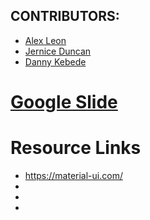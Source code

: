 ## CONTRIBUTORS:


- [Alex Leon](https://github.com/aleon510)
- [Jernice Duncan](https://github.com/jerniceduncan)
- [Danny Kebede](https://github.com/dannythedeveloper1)


# [Google Slide](https://docs.google.com/presentation/d/1OpKDHqTLcUz6mUfraPyVMMJp_1bqGsjibXElK8GWCmw/edit?usp=sharing)

# Resource Links

- https://material-ui.com/
-
-
-